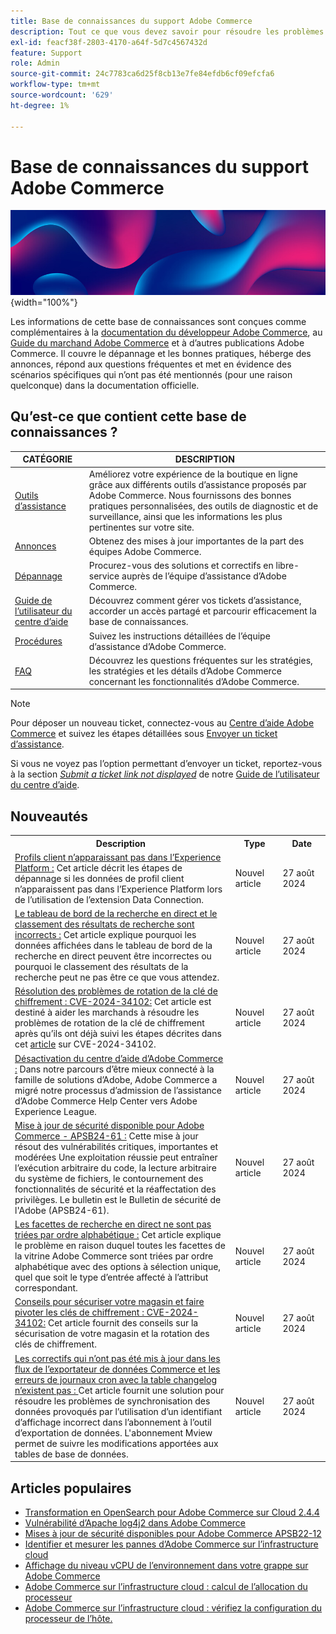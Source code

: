 ```yaml
---
title: Base de connaissances du support Adobe Commerce
description: Tout ce que vous devez savoir pour résoudre les problèmes et gérer votre boutique Commerce.
exl-id: feacf38f-2803-4170-a64f-5d7c4567432d
feature: Support
role: Admin
source-git-commit: 24c7783ca6d25f8cb13e7fe84efdb6cf09efcfa6
workflow-type: tm+mt
source-wordcount: '629'
ht-degree: 1%

---
```


# Base de connaissances du support Adobe Commerce

![Page d’accueil de la base de connaissances](../help/assets/knowledge-base-home-page-cover.jpg){width="100%"}

Les informations de cette base de connaissances sont conçues comme complémentaires à la [documentation du développeur Adobe Commerce](https://developer.adobe.com/commerce/docs), au [Guide du marchand Adobe Commerce](https://experienceleague.adobe.com/docs/commerce-admin/user-guides/home.html) et à d’autres publications Adobe Commerce. Il couvre le dépannage et les bonnes pratiques, héberge des annonces, répond aux questions fréquentes et met en évidence des scénarios spécifiques qui n’ont pas été mentionnés (pour une raison quelconque) dans la documentation officielle.

## Qu’est-ce que contient cette base de connaissances ?

| CATÉGORIE | DESCRIPTION |
| --- | --- |
| [Outils d’assistance](/help/support-tools/overview.md) | Améliorez votre expérience de la boutique en ligne grâce aux différents outils d’assistance proposés par Adobe Commerce. Nous fournissons des bonnes pratiques personnalisées, des outils de diagnostic et de surveillance, ainsi que les informations les plus pertinentes sur votre site. |
| [Annonces](/help/announcements/overview.md) | Obtenez des mises à jour importantes de la part des équipes Adobe Commerce. |
| [Dépannage](/help/troubleshooting/overview.md) | Procurez-vous des solutions et correctifs en libre-service auprès de l’équipe d’assistance d’Adobe Commerce. |
| [Guide de l’utilisateur du centre d’aide](/help/help-center-guide/help-center/magento-help-center-user-guide.md) | Découvrez comment gérer vos tickets d’assistance, accorder un accès partagé et parcourir efficacement la base de connaissances. |
| [Procédures](/help/how-to/overview.md) | Suivez les instructions détaillées de l’équipe d’assistance d’Adobe Commerce. |
| [FAQ](/help/faq/overview.md) | Découvrez les questions fréquentes sur les stratégies, les stratégies et les détails d’Adobe Commerce concernant les fonctionnalités d’Adobe Commerce. |

>[!NOTE]
>
>Pour déposer un nouveau ticket, connectez-vous au [Centre d’aide Adobe Commerce](https://support.magento.com/) et suivez les étapes détaillées sous [Envoyer un ticket d’assistance](https://experienceleague.adobe.com/en/docs/commerce-knowledge-base/kb/help-center-guide/magento-help-center-user-guide#submit-ticket).
>
>Si vous ne voyez pas l’option permettant d’envoyer un ticket, reportez-vous à la section *[Submit a ticket link not displayed](https://experienceleague.adobe.com/en/docs/commerce-knowledge-base/kb/help-center-guide/magento-help-center-user-guide#no-submit-link)* de notre [Guide de l’utilisateur du centre d’aide](/help/help-center-guide/help-center/magento-help-center-user-guide.md).

## Nouveautés

<table style="width:100%">
  <tr>
    <th style="width:70%">Description</th>
    <th style="width:15%">Type</th>
    <th style="width:15%">Date</th>
  </tr>

<tr>
    <td>
    <a href = "https://experienceleague.adobe.com/en/docs/commerce-knowledge-base/kb/troubleshooting/miscellaneous/data-connection-customer-profiles-not-exported">Profils client n’apparaissant pas dans l’Experience Platform :</a> Cet article décrit les étapes de dépannage si les données de profil client n’apparaissent pas dans l’Experience Platform lors de l’utilisation de l’extension Data Connection.
    </td>
    <td>Nouvel article</td>
    <td>27 août 2024</td>
  </tr>

<tr>  
    <td>
    <a href = "https://experienceleague.adobe.com/en/docs/commerce-knowledge-base/kb/troubleshooting/miscellaneous/live-search-dashboard-ranking-incorrect">Le tableau de bord de la recherche en direct et le classement des résultats de recherche sont incorrects :</a> Cet article explique pourquoi les données affichées dans le tableau de bord de la recherche en direct peuvent être incorrectes ou pourquoi le classement des résultats de la recherche peut ne pas être ce que vous attendez.  
    </td>
    <td>Nouvel article</td>
    <td>27 août 2024</td>
  </tr>

<tr>
    <td>
    <a href="https://experienceleague.adobe.com/en/docs/commerce-knowledge-base/kb/troubleshooting/known-issues-patches-attached/troubleshooting-encryption-key-rotation-cve-2024-34102">Résolution des problèmes de rotation de la clé de chiffrement : CVE-2024-34102:</a> Cet article est destiné à aider les marchands à résoudre les problèmes de rotation de la clé de chiffrement après qu’ils ont déjà suivi les étapes décrites dans cet <a href="https://experienceleague.adobe.com/en/docs/commerce-knowledge-base/kb/troubleshooting/known-issues-patches-attached/security-update-available-for-adobe-commerce-apsb24-40-revised-to-include-isolated-patch-for-cve-2024-34102">article</a> sur CVE-2024-34102. 
    </td>
    <td>Nouvel article </td>
    <td>27 août 2024</td>
  </tr>

<tr>
    <td>
    <a href="https://experienceleague.adobe.com/en/docs/commerce-knowledge-base/kb/announcements/news/decommissioning-of-adobe-commerce-help-center">Désactivation du centre d’aide d’Adobe Commerce :</a> Dans notre parcours d’être mieux connecté à la famille de solutions d’Adobe, Adobe Commerce a migré notre processus d’admission de l’assistance d’Adobe Commerce Help Center vers Adobe Experience League. 
    </td>
    <td>Nouvel article </td>
    <td>27 août 2024</td>
  </tr>

<tr>
    <td>
    <a href="https://experienceleague.adobe.com/en/docs/commerce-knowledge-base/kb/troubleshooting/known-issues-patches-attached/security-update-available-for-adobe-commerce-apsb24-61">Mise à jour de sécurité disponible pour Adobe Commerce - APSB24-61 :</a> Cette mise à jour résout des vulnérabilités critiques, importantes et modérées Une exploitation réussie peut entraîner l’exécution arbitraire du code, la lecture arbitraire du système de fichiers, le contournement des fonctionnalités de sécurité et la réaffectation des privilèges. Le bulletin est le Bulletin de sécurité de l'Adobe (APSB24-61). 
    </td>
    <td>Nouvel article </td>
    <td>27 août 2024</td>
  </tr>

<tr>
    <td>
    <a href="https://experienceleague.adobe.com/en/docs/commerce-knowledge-base/kb/troubleshooting/miscellaneous/live-search-facets-not-sorted">Les facettes de recherche en direct ne sont pas triées par ordre alphabétique :</a> Cet article explique le problème en raison duquel toutes les facettes de la vitrine Adobe Commerce sont triées par ordre alphabétique avec des options à sélection unique, quel que soit le type d’entrée affecté à l’attribut correspondant. 
    </td>
    <td>Nouvel article </td>
    <td>27 août 2024</td>
  </tr>

<tr>
    <td>
    <a href="https://experienceleague.adobe.com/en/docs/commerce-knowledge-base/kb/troubleshooting/known-issues-patches-attached/guidance-on-securing-your-store-and-rotating-encryptionkeys-cve-2024-34102">Conseils pour sécuriser votre magasin et faire pivoter les clés de chiffrement : CVE-2024-34102:</a> Cet article fournit des conseils sur la sécurisation de votre magasin et la rotation des clés de chiffrement. 
    </td>
    <td>Nouvel article </td>
    <td>27 août 2024</td>
  </tr>

<tr>
    <td>
    <a href="https://experienceleague.adobe.com/en/docs/commerce-knowledge-base/kb/troubleshooting/miscellaneous/mdee-table-does-not-exist"> Les correctifs qui n’ont pas été mis à jour dans les flux de l’exportateur de données Commerce et les erreurs de journaux cron avec la table changelog n’existent pas : </a> Cet article fournit une solution pour résoudre les problèmes de synchronisation des données provoqués par l’utilisation d’un identifiant d’affichage incorrect dans l’abonnement à l’outil d’exportation de données. L'abonnement Mview permet de suivre les modifications apportées aux tables de base de données. 
    </td>
    <td>Nouvel article </td>
    <td>27 août 2024</td>
  </tr>
</table>

## Articles populaires

* [Transformation en OpenSearch pour Adobe Commerce sur Cloud 2.4.4](/help/announcements/adobe-commerce-announcements/switching-to-opensearch-for-adobe-commerce-on-cloud-2-4-4.md)
* [Vulnérabilité d’Apache log4j2 dans Adobe Commerce](/help/announcements/adobe-commerce-announcements/apache-log4j2-adobe-commerce.md)
* [Mises à jour de sécurité disponibles pour Adobe Commerce APSB22-12](/help/troubleshooting/known-issues-patches-attached/0-day-vulnerability-patch.md)
* [Identifier et mesurer les pannes d’Adobe Commerce sur l’infrastructure cloud](/help/how-to/general/how-to-identify-outages.md)
* [Affichage du niveau vCPU de l’environnement dans votre grappe sur Adobe Commerce](/help/how-to/general/check-vcpu-using-observation-for-adobe-commerce.md)
* [Adobe Commerce sur l’infrastructure cloud : calcul de l’allocation du processeur](/help/how-to/general/magento-commerce-cloud-cpu-allocation-calculation.md)
* [Adobe Commerce sur l’infrastructure cloud : vérifiez la configuration du processeur de l’hôte.](/help/how-to/general/magento-commerce-cloud-check-hosts-cpu-configuration.md)
